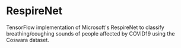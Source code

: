 # RespireNet
TensorFlow implementation of Microsoft's RespireNet to classify breathing/coughing sounds of people affected by COVID19 using the Coswara dataset.
